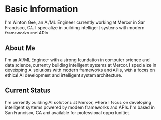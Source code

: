 # Basic Information

I'm Winton Gee, an AI/ML Engineer currently working at Mercor in San Francisco, CA. I specialize in building intelligent systems with modern frameworks and APIs.

## About Me

I'm an AI/ML Engineer with a strong foundation in computer science and data science, currently building intelligent systems at Mercor. I specialize in developing AI solutions with modern frameworks and APIs, with a focus on ethical AI development and intelligent system architecture.

## Current Status

I'm currently building AI solutions at Mercor, where I focus on developing intelligent systems powered by modern frameworks and APIs. I'm based in San Francisco, CA and available for professional opportunities.
